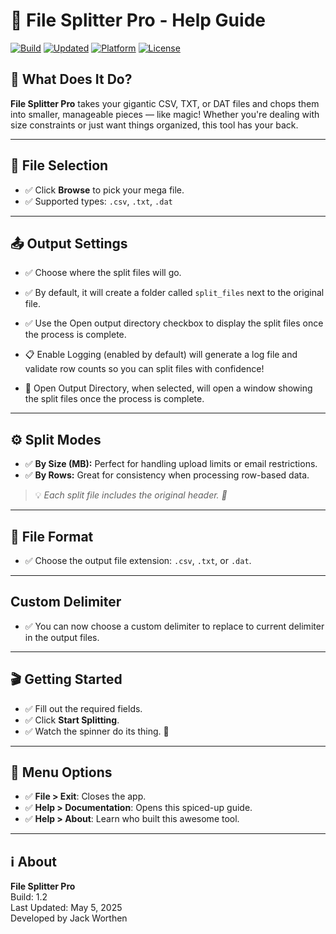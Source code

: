 # 🎉 File Splitter Pro - Help Guide

[![Build](https://img.shields.io/badge/build-1.2-blue)](https://github.com/your-repo)
[![Updated](https://img.shields.io/badge/updated-May%205%2C%202025-brightgreen)](https://github.com/your-repo)
[![Platform](https://img.shields.io/badge/platform-Windows-blue)](https://github.com/your-repo)
[![License](https://img.shields.io/badge/license-MIT-green.svg)](LICENSE)

## 🚀 What Does It Do?

**File Splitter Pro** takes your gigantic CSV, TXT, or DAT files and chops them into smaller, manageable pieces — like magic! Whether you're dealing with size constraints or just want things organized, this tool has your back.

---

## 📂 File Selection

- ✅ Click **Browse** to pick your mega file.
- ✅ Supported types: `.csv`, `.txt`, `.dat`

---

## 📤 Output Settings

- ✅ Choose where the split files will go.
- ✅ By default, it will create a folder called `split_files` next to the original file.
- ✅ Use the Open output directory checkbox to display the split files once the process is complete. 

- 📋 Enable Logging (enabled by default) will generate a log file and validate row counts so you can split files with confidence!
- 📂 Open Output Directory, when selected, will open a window showing the split files once the process is complete.
---

## ⚙️ Split Modes

- ✅ **By Size (MB):** Perfect for handling upload limits or email restrictions.
- ✅ **By Rows:** Great for consistency when processing row-based data.

> 💡 *Each split file includes the original header. 🎯*

---

## 📝 File Format

- ✅ Choose the output file extension: `.csv`, `.txt`, or `.dat`.

---

##  Custom Delimiter

- ✅ You can now choose a custom delimiter to replace to current delimiter in the output files.

---

## 🎬 Getting Started

- ✅ Fill out the required fields.
- ✅ Click **Start Splitting**.
- ✅ Watch the spinner do its thing. 💫

---

## 📖 Menu Options

- ✅ **File > Exit**: Closes the app.
- ✅ **Help > Documentation**: Opens this spiced-up guide.
- ✅ **Help > About**: Learn who built this awesome tool.

---

## ℹ️ About

**File Splitter Pro**  
Build: 1.2  
Last Updated: May 5, 2025  
Developed by Jack Worthen
